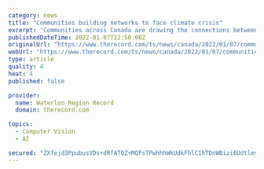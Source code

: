 ```yaml
---
category: news
title: "Communities building networks to face climate crisis"
excerpt: "Communities across Canada are drawing the connections between climate change and income security in hopes of laying the groundwork for resilience and"
publishedDateTime: 2022-01-07T22:50:00Z
originalUrl: "https://www.therecord.com/ts/news/canada/2022/01/07/communities-building-networks-to-face-climate-crisis.html"
webUrl: "https://www.therecord.com/ts/news/canada/2022/01/07/communities-building-networks-to-face-climate-crisis.html"
type: article
quality: 4
heat: 4
published: false

provider:
  name: Waterloo Region Record
  domain: therecord.com

topics:
  - Computer Vision
  - AI

secured: "ZXfejd3PpubusVDs+dRfATQZ+MQFsTPwhhhWkUdkFhlC1hTDnWBizi6Udtlmy230MKJGtVpHQ7PDUlpnTV82pt32aC7RQ3Gq4TsuJ6VCaC6NHNerpzqKj+X/XgrkXhQQQRgazTpl5LvTZQtsu8PR6ElFoKXiRTFIj01CtuNF5mtdXk70ZyZTWXbw9BtUExAPF+l55qk8WRYgRwbWJ8TLGjUaGvF+wKGuvZnzOZGatNCHV1J/IDasql6u2yyN6HOO3+iOsZpfRiXFLn+qeIYwmStlDSlByj2GPCGF70XOqgB6JFWzQD5jqRX4bnLqtN9xLcaLF0Otyxnow7vZmDfHtR7kH9Dp4HP0MZ0sTg2ZD/4=;4JRNMkmLg+sm3ehNh6vSbA=="
---
```



